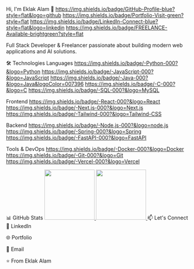 Hi, I'm Eklak Alam 👋
https://img.shields.io/badge/GitHub-Profile-blue?style=flat&logo=github
https://img.shields.io/badge/Portfolio-Visit-green?style=flat
https://img.shields.io/badge/LinkedIn-Connect-blue?style=flat&logo=linkedin
https://img.shields.io/badge/FREELANCE-Available-brightgreen?style=flat

Full Stack Developer & Freelancer passionate about building modern web applications and AI solutions.

🛠️ Technologies
Languages
https://img.shields.io/badge/-Python-000?&logo=Python
https://img.shields.io/badge/-JavaScript-000?&logo=JavaScript
https://img.shields.io/badge/-Java-000?&logo=Java&logoColor=007396
https://img.shields.io/badge/-C-000?&logo=C
https://img.shields.io/badge/-SQL-000?&logo=MySQL

Frontend
https://img.shields.io/badge/-React-000?&logo=React
https://img.shields.io/badge/-Next.js-000?&logo=Next.js
https://img.shields.io/badge/-Tailwind-000?&logo=Tailwind-CSS

Backend
https://img.shields.io/badge/-Node.js-000?&logo=node.js
https://img.shields.io/badge/-Spring-000?&logo=Spring
https://img.shields.io/badge/-FastAPI-000?&logo=FastAPI

Tools & DevOps
https://img.shields.io/badge/-Docker-000?&logo=Docker
https://img.shields.io/badge/-Git-000?&logo=Git
https://img.shields.io/badge/-Vercel-000?&logo=Vercel

📊 GitHub Stats
<a href="https://github.com/ero"> <img height="137px" src="https://github-readme-stats.vercel.app/api?username=ero&hide_title=true&hide_border=true&show_icons=true&include_all_commits=true&count_private=true&line_height=21&text_color=000&icon_color=000&bg_color=0,ea6161,ffc64d,fffc4d,52fa5a&theme=graywhite" /> <img height="137px" src="https://github-readme-stats.vercel.app/api/top-langs/?username=ero&hide=html&hide_title=true&hide_border=true&layout=compact&langs_count=6&text_color=000&icon_color=fff&bg_color=0,52fa5a,4dfcff,c64dff&theme=graywhite" /> </a>
📫 Let's Connect
💼 LinkedIn

🌐 Portfolio

📧 Email

⭐️ From Eklak Alam
